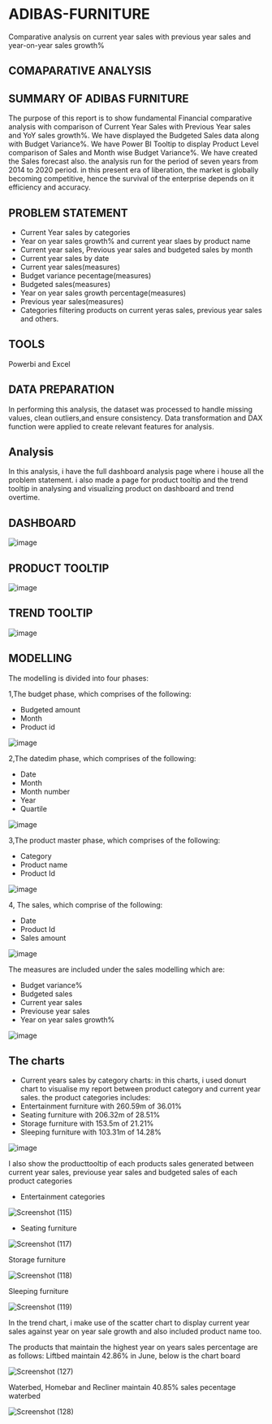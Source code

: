 # ADIBAS-FURNITURE
Comparative analysis on current year sales with previous year sales and year-on-year sales growth%

## COMAPARATIVE ANALYSIS

## SUMMARY OF ADIBAS FURNITURE
The purpose of this report is to show fundamental Financial comparative analysis with comparison of Current Year Sales with Previous Year sales and YoY sales growth%. We have displayed the Budgeted Sales data along with Budget Variance%. We have Power BI Tooltip to display Product Level comparison of Sales and Month wise Budget Variance%. We have created the Sales forecast also. the analysis run for the period of seven years from 2014 to 2020 period. in this present era of liberation, the market is globally becoming competitive, hence the survival of the enterprise depends on it efficiency and accuracy.

## PROBLEM STATEMENT
* Current Year sales by categories
* Year on year sales growth% and current year slaes by product name
* Current year sales, Previous year sales and budgeted sales by month
* Current year sales by date
* Current year sales(measures)
* Budget variance pecentage(measures)
* Budgeted sales(measures)
* Year on year sales growth percentage(measures)
* Previous year sales(measures)
* Categories filtering products on current yeras sales, previous year sales and others.

## TOOLS
Powerbi and Excel

## DATA PREPARATION
In performing this analysis, the dataset was processed to handle missing values, clean outliers,and ensure consistency. Data transformation and DAX function were applied to create relevant features for analysis.
 
## Analysis
In this analysis, i have the full dashboard analysis page where i house all the problem statement. i also made a page for product tooltip and the trend tooltip in analysing and visualizing product on dashboard and trend overtime. 
## DASHBOARD
![image](https://github.com/Bolaji10430/ADIBAS-FURNITURE/assets/124039605/6460257a-f7c7-4041-83d8-fe75ad9c6faa)

## PRODUCT TOOLTIP
![image](https://github.com/Bolaji10430/ADIBAS-FURNITURE/assets/124039605/c9120c24-086f-4e33-88cf-0a5eec9c3fb9)

## TREND TOOLTIP
![image](https://github.com/Bolaji10430/ADIBAS-FURNITURE/assets/124039605/38162e20-119c-4211-b742-7be32fd04e6f)

## MODELLING
The modelling is divided into four phases:

1,The budget phase, which comprises of the following:
* Budgeted amount
* Month
* Product id

![image](https://github.com/Bolaji10430/ADIBAS-FURNITURE/assets/124039605/cab84bfb-6f86-45c5-9ecf-5ca58e14b557)

2,The datedim phase, which comprises of the following:
* Date
* Month
* Month number
* Year
* Quartile

![image](https://github.com/Bolaji10430/ADIBAS-FURNITURE/assets/124039605/563862ed-a01c-421d-bfe7-8767f5f53510)

3,The product master phase, which comprises of the following:
* Category
* Product name
* Product Id

![image](https://github.com/Bolaji10430/ADIBAS-FURNITURE/assets/124039605/c28e322d-22c0-4a73-9677-849d3a7439e1)

4, The sales, which comprise of the following:
*  Date
*  Product Id
*  Sales amount

![image](https://github.com/Bolaji10430/ADIBAS-FURNITURE/assets/124039605/666a1059-4c05-4589-a898-59ac4ea951f0)

The measures are included under the sales modelling which are:
* Budget variance%
* Budgeted sales
* Current year sales
* Previouse year sales
* Year on year sales growth%

![image](https://github.com/Bolaji10430/ADIBAS-FURNITURE/assets/124039605/ed6eff1a-442e-489d-bdbe-b9f6e78079ae)

## The charts

* Current years sales by category charts:
in this charts, i used donurt chart to visualise my report between product category and current year sales. the product categories includes: 
* Entertainment furniture with 260.59m of 36.01%
* Seating furniture with 206.32m of 28.51%
* Storage furniture with 153.5m of 21.21%
* Sleeping furniture with 103.31m of 14.28%

![image](https://github.com/Bolaji10430/ADIBAS-FURNITURE/assets/124039605/8f35abbf-c166-4199-a777-cf3655719388)

I also show the producttooltip of each products sales generated between current year sales, previouse year sales and budgeted sales of each product categories
 * Entertainment categories
 
 ![Screenshot (115)](https://github.com/Bolaji10430/ADIBAS-FURNITURE/assets/124039605/dea55b83-5a8e-458b-a8df-2c7e4d71fadb)

* Seating furniture

![Screenshot (117)](https://github.com/Bolaji10430/ADIBAS-FURNITURE/assets/124039605/dbcf2e3f-2fd3-4210-83c5-d6a216f2cb5c)

Storage furniture

![Screenshot (118)](https://github.com/Bolaji10430/ADIBAS-FURNITURE/assets/124039605/d6843a37-9d55-4a60-996d-b9568523add3)

Sleeping furniture

![Screenshot (119)](https://github.com/Bolaji10430/ADIBAS-FURNITURE/assets/124039605/a57b0257-5f4a-4ae1-9508-c8e7d2d1c6ec)


In the trend chart, i make use of the scatter chart to display current year sales against year on year sale growth and also 
included product name too. 

The products that maintain the highest year on years sales percentage are as follows:
Liftbed maintain 42.86% in June, below is the chart board

![Screenshot (127)](https://github.com/Bolaji10430/ADIBAS-FURNITURE/assets/124039605/017d33b8-8e57-4556-9371-757995329f8f)

Waterbed, Homebar and Recliner maintain 40.85% sales pecentage 
waterbed

![Screenshot (128)](https://github.com/Bolaji10430/ADIBAS-FURNITURE/assets/124039605/37ead129-b895-4171-a22e-f24fa44fa400)




